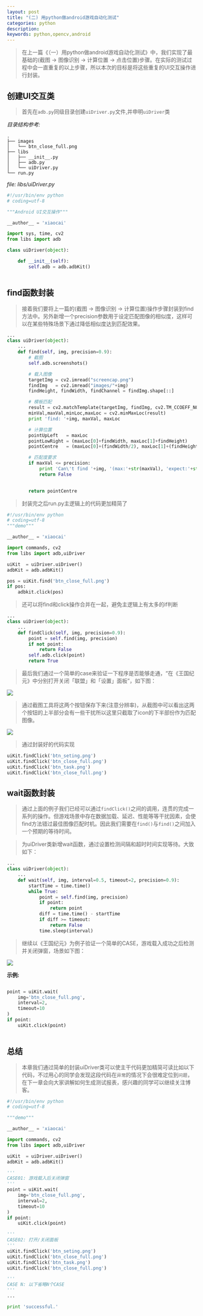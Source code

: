 ```yaml
---
layout: post
title: "(二) 用python做android游戏自动化测试"
categories: python
description: 
keywords: python,opencv,android
---
```


> 在上一篇《（一）用python做android游戏自动化测试》中，我们实现了最基础的(截图 -> 图像识别 -> 计算位置 -> 点击位置)步骤。在实际的测试过程中会一直重复的以上步骤，所以本次的目标是将这些重复的UI交互操作进行封装。


## 创建UI交互类

> 首先在`adb.py`同级目录创建`uiDriver.py`文件,并申明`uiDriver`类

*目录结构参考:*

```
.
├── images
│   └── btn_close_full.png
├── libs
│   ├── __init__.py
│   ├── adb.py
│   └── uiDriver.py
└── run.py
```

*file: libs/uiDriver.py*

```python
#!/usr/bin/env python
# coding=utf-8

"""Android UI交互操作"""

__author__ = 'xiaocai'

import sys, time, cv2
from libs import adb

class uiDriver(object):

    def __init__(self):
        self.adb = adb.adbKit()
    
```

## find函数封装

> 接着我们要将上一篇的(截图 -> 图像识别 -> 计算位置)操作步骤封装到find方法中。另外新增一个precision参数用于设定匹配图像的相似度，这样可以在某些特殊场景下通过降低相似度达到匹配效果。

```python
...
class uiDriver(object):
    ...
    def find(self, img, precision=0.9):
        # 截图
        self.adb.screenshots()

        # 载入图像
        targetImg = cv2.imread("screencap.png")
        findImg   = cv2.imread("images/"+img)
        findHeight, findWidth, findChannel = findImg.shape[::]

        # 模板匹配
        result = cv2.matchTemplate(targetImg, findImg, cv2.TM_CCOEFF_NORMED)
        minVal,maxVal,minLoc,maxLoc = cv2.minMaxLoc(result)
        print 'find: '+img, maxVal, maxLoc

        # 计算位置
        pointUpLeft   = maxLoc
        pointLowRight = (maxLoc[0]+findWidth, maxLoc[1]+findHeight)
        pointCentre   = (maxLoc[0]+(findWidth/2), maxLoc[1]+(findHeight/2))

        # 匹配度要求
        if maxVal <= precision:
            print 'Can\'t find '+img, '(max:'+str(maxVal), 'expect:'+str(precision)+')'
            return False
                

        return pointCentre
```

> 封装完之后run.py主逻辑上的代码更加精简了

```python
#!/usr/bin/env python
# coding=utf-8
"""demo"""

__author__ = 'xiaocai'

import commands, cv2
from libs import adb,uiDriver

uiKit  = uiDriver.uiDriver()
adbKit = adb.adbKit()

pos = uiKit.find('btn_close_full.png')
if pos:
    adbkit.click(pos)

```

> 还可以将find和click操作合并在一起，避免主逻辑上有太多的if判断

```python
...
class uiDriver(object):
    ...
    def findClick(self, img, precision=0.9):
        point = self.find(img, precision)
        if not point:
            return False
        self.adb.click(point)
        return True
```

> 最后我们通过一个简单的case来验证一下程序是否能够走通，“在《王国纪元》中分别打开关闭「联盟」和「设置」面板”，如下图：

![](http://cmxiaocai.github.io/uploads/201803/15211699400595.jpg)

> 通过截图工具将这两个按钮保存下来(注意分辨率)，从截图中可以看出这两个按钮的上半部分会有一些干扰所以这里只截取了icon的下半部份作为匹配图像。

![](http://cmxiaocai.github.io/uploads/201803/15211691847029.jpg)

> 通过封装好的代码实现

```python
uiKit.findClick('btn_seting.png')
uiKit.findClick('btn_close_full.png')
uiKit.findClick('btn_task.png')
uiKit.findClick('btn_close_full.png')
```

## wait函数封装

> 通过上面的例子我们已经可以通过`findClick()`之间的调用，连贯的完成一系列的操作。但游戏场景中存在数据加载、延迟、性能等等干扰因素，会使find方法错过最佳图像匹配时机。因此我们需要在`find()`与`find()`之间加入一个预期的等待时间。

> 为uiDriver类新增wait函数，通过设置检测间隔和超时时间实现等待。大致如下：

```python
...
class uiDriver(object):
    ...
    def wait(self, img, interval=0.5, timeout=2, precision=0.9):
        startTime = time.time()
        while True:
            point = self.find(img, precision)
            if point:
                return point
            diff = time.time() - startTime
            if diff >= timeout:
                return False
            time.sleep(interval)
```

> 继续以《王国纪元》为例子验证一个简单的CASE，游戏载入成功之后检测并关闭弹窗，场景如下图：

![](http://cmxiaocai.github.io/uploads/201803/15216153931885.jpg)

**示例:**
    
```python

point = uiKit.wait(
    img='btn_close_full.png',
    interval=2,
    timeout=10
)
if point:
    uiKit.click(point)
    
```

## 总结

> 本章我们通过简单的封装uiDriver类可以使主干代码更加精简可读比如以下代码，不过用心的同学会发现这段代码在`异常`的情况下会很难定位到`问题`，在下一章会向大家讲解如何生成测试报表，感兴趣的同学可以继续关注博客。

```python
#!/usr/bin/env python
# coding=utf-8

"""demo"""

__author__ = 'xiaocai'

import commands, cv2
from libs import adb,uiDriver

uiKit  = uiDriver.uiDriver()
adbKit = adb.adbKit()

'''
CASE01: 游戏载入后关闭弹窗
'''
point = uiKit.wait(
    img='btn_close_full.png',
    interval=2,
    timeout=10
)
if point:
    uiKit.click(point)

'''
CASE02: 打开/关闭面板
'''
uiKit.findClick('btn_seting.png')
uiKit.findClick('btn_close_full.png')
uiKit.findClick('btn_task.png')
uiKit.findClick('btn_close_full.png')

'''
CASE N: 以下省略N个CASE
'''
...

print 'successful.'
```